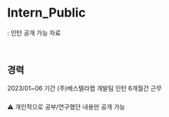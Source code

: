 # Intern_Public
: 인턴 공개 가능 자료

<br>

## 경력
2023/01~06 기간 (주)베스텔라랩 개발팀 인턴 6개월간 근무
<br>

###
⚠ 개인적으로 공부/연구했던 내용만 공개 가능
